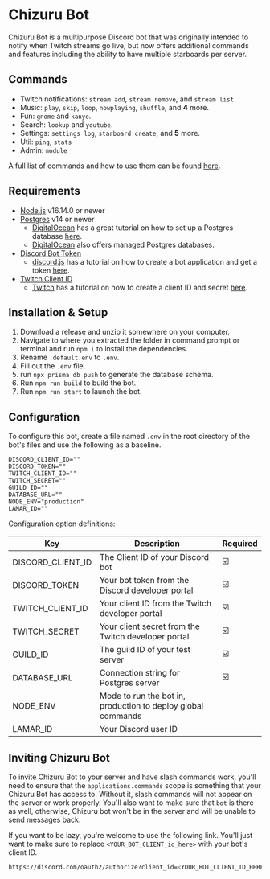 # Chizuru Bot

Chizuru Bot is a multipurpose Discord bot that was originally intended to notify when Twitch streams go live, but now offers additional commands and features including the ability to have multiple starboards per server.

## Commands

- Twitch notifications: `stream add`, `stream remove`, and `stream list`.
- Music: `play`, `skip`, `loop`, `nowplaying`, `shuffle`, and **4** more.
- Fun: `gnome` and `kanye`.
- Search: `lookup` and `youtube`.
- Settings: `settings log`, `starboard create`, and **5** more. 
- Util: `ping`, `stats`
- Admin: `module`

A full list of commands and how to use them can be found [here](https://github.com/aylamar/chizuru-bot/wiki/Commands).

## Requirements

* [Node.js](https://nodejs.org/en/) v16.14.0 or newer
* [Postgres](https://www.postgresql.org/) v14 or newer
  * [DigitalOcean](https://www.digitalocean.com/) has a great tutorial on how to set up a Postgres database [here](https://www.digitalocean.com/community/tutorials/how-to-install-and-use-postgresql-on-ubuntu-20-04).
  * [DigitalOcean](https://www.digitalocean.com/products/managed-databases-postgresql/) also offers managed Postgres databases.
* [Discord Bot Token](https://discord.com/developers/applications)
  * [discord.js](https://discordjs.guide/) has a tutorial on how to create a bot application and get a token [here](https://discordjs.guide/preparations/setting-up-a-bot-application.html#creating-your-bot).
* [Twitch Client ID](https://dev.twitch.tv/console/apps)
  * [Twitch](https://dev.twitch.tv/docs/api/) has a tutorial on how to create a client ID and secret [here](https://dev.twitch.tv/docs/api/get-started).

## Installation & Setup

1. Download a release and unzip it somewhere on your computer.
2. Navigate to where you extracted the folder in command prompt or terminal and run `npm i` to install the dependencies.
3. Rename `.default.env` to `.env`.
4. Fill out the `.env` file.
5. run `npx prisma db push` to generate the database schema.
6. Run `npm run build` to build the bot.
7. Run `npm run start` to launch the bot.

## Configuration

To configure this bot, create a file named `.env` in the root directory of the bot's files and use the following as a baseline.

```dotenv
DISCORD_CLIENT_ID=""
DISCORD_TOKEN=""
TWITCH_CLIENT_ID=""
TWITCH_SECRET=""
GUILD_ID=""
DATABASE_URL=""
NODE_ENV="production"
LAMAR_ID=""
```

Configuration option definitions:

| Key               | Description                                                  | Required |
|-------------------|--------------------------------------------------------------|----------|
| DISCORD_CLIENT_ID | The Client ID of your Discord bot                            | ☑️       |
| DISCORD_TOKEN     | Your bot token from the Discord developer portal             | ☑️       |
| TWITCH_CLIENT_ID  | Your client ID from the Twitch developer portal              | ☑️       |
| TWITCH_SECRET     | Your client secret from the Twitch developer portal          | ☑️       |
| GUILD_ID          | The guild ID of your test server                             | ☑️       |
| DATABASE_URL      | Connection string for Postgres server                        | ☑️       |
| NODE_ENV          | Mode to run the bot in, production to deploy global commands | ️        |
| LAMAR_ID          | Your Discord user ID                                         | ️        |

## Inviting Chizuru Bot

To invite Chizuru Bot to your server and have slash commands work, you'll need to ensure that the `applications.commands` scope is something that your Chizuru Bot has access to. Without it, slash commands will not appear on the server or work properly. You'll also want to make sure that `bot` is there as well, otherwise, Chizuru bot won't be in the server and will be unable to send messages back.

If you want to be lazy, you're welcome to use the following link. You'll just want to make sure to replace `<YOUR_BOT_CLIENT_id_here>` with your bot's client ID.

```bash
https://discord.com/oauth2/authorize?client_id=<YOUR_BOT_CLIENT_ID_HERE>&scope=bot+applications.commands&permissions=259846039632
```
